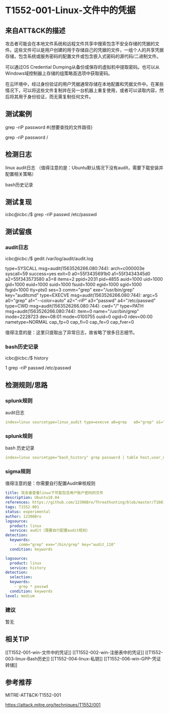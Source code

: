 # T1552-001-Linux-文件中的凭据

## 来自ATT&CK的描述

攻击者可能会在本地文件系统和远程文件共享中搜索包含不安全存储的凭据的文件。这些文件可以是用户创建的用于存储自己的凭据的文件，一组个人的共享凭据存储，包含系统或服务密码的配置文件或包含嵌入式密码的源代码/二进制文件。

可以通过OS Credential Dumping从备份或保存的虚拟机中提取密码。也可以从Windows域控制器上存储的组策略首选项中获取密码。

在云环境中，经过身份验证的用户凭据通常存储在本地配置和凭据文件中。在某些情况下，可以将这些文件复制并在另一台机器上重复使用，或者可以读取内容，然后将其用于身份验证，而无需复制任何文件。

## 测试案例

grep -riP password #{想要查找的文件路径}

grep -riP password /

## 检测日志

linux audit日志 （值得注意的是：Ubuntu默认情况下没有audit，需要下载安装并配置相关策略）

bash历史记录

## 测试复现

icbc@icbc:/$ grep -riP passwd /etc/passwd

## 测试留痕

### audit日志

icbc@icbc:/$ gedit /var/log/audit/audit.log

type=SYSCALL msg=audit(1563526266.080:744): arch=c000003e syscall=59 success=yes exit=0 a0=55f3435691b0 a1=55f3434345d0 a2=55f343573580 a3=8 items=2 ppid=2031 pid=4855 auid=1000 uid=1000 gid=1000 euid=1000 suid=1000 fsuid=1000 egid=1000 sgid=1000 fsgid=1000 tty=pts0 ses=3 comm="grep" exe="/usr/bin/grep" key="auditcmd"
type=EXECVE msg=audit(1563526266.080:744): argc=5 a0="grep" a1="--color=auto" a2="-riP" a3="passwd" a4="/etc/passwd"
type=CWD msg=audit(1563526266.080:744): cwd="/"
type=PATH msg=audit(1563526266.080:744): item=0 name="/usr/bin/grep" inode=2228723 dev=08:01 mode=0100755 ouid=0 ogid=0 rdev=00:00 nametype=NORMAL cap_fp=0 cap_fi=0 cap_fe=0 cap_fver=0

值得注意的是：这里只提取出了异常日志，故省略了很多日志细节。

### bash历史记录

icbc@icbc:/$ history

1  grep -riP passwd /etc/passwd

## 检测规则/思路

### splunk规则

audit日志

```yml
index=linux sourcetype=linux_audit type=execve a0=grep   a0="grep" a1="--color=auto" a2="-riP" a3="passwd"
```

### splunk规则

bash 历史记录

```yml
index=linux sourcetype="bash_history" grep password | table host,user_name,bash_command
```

### sigma规则

值得注意的是：你需要自行配置Audit审核规则

```yml
title: 攻击者查看linux下可能包含用户账户密码的文件
description: Ubuntu18.04
references: https://github.com/12306Bro/Threathunting/blob/master/T1081-linux-文件中的凭证.md
tags: T1552-001
status: experimental
author: 12306Bro
logsource:
  product: linux
  service: audit（需要自行配置audit规则）
detection:
  keywords:
​    - comm="grep" exe="/bin/grep" key="audit_110"
  condition: keywords

logsource:
  product: linux
  service: history
detection:
  selection:
  keywords:
​    - grep * passwd
  condition: keywords
level: medium
```

### 建议

暂无

## 相关TIP

[[T1552-001-win-文件中的凭证]]
[[T1552-002-win-注册表中的凭证]]
[[T1552-003-linux-Bash历史]]
[[T1552-004-linux-私钥]]
[[T1552-006-win-GPP-凭证转储]]

## 参考推荐

MITRE-ATT&CK-T1552-001

<https://attack.mitre.org/techniques/T1552/001>
